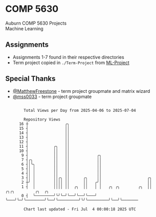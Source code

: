 # COMP 5630
Auburn COMP 5630 Projects  
Machine Learning

## Assignments
- Assignments 1-7 found in their respective directories
- Term project copied in `./Term-Project` from [ML-Project](https://github.com/wumphlett/ML-Project)

## Special Thanks
- [@MatthewFreestone](https://github.com/MatthewFreestone) - term project groupmate and matrix wizard
- [@mss0033](https://github.com/mss0033) - term project groupmate

```

        Total Views per Day from 2025-04-06 to 2025-07-04

        Repository Views
      16 ┼                ╭╮
      15 ┤                ││
      14 ┤                ││
      13 ┤                ││
      12 ┤                ││
      11 ┤           ╭╮   ││
      10 ┤           ││   ││
       9 ┤           ││   ││            ╭╮
       7 ┤╭╮         ││   ││            ││
       6 ┤│╰╮        ││   ││            ││
       5 ┤│ │        ││   ││            ││
       4 ┤│ │        ││   ││            ││
       3 ┤│ │        ││╭╮ ││      ╭╮    ││                    ╭╮
       2 ┼╯ │        ││││ ││      ││   ╭╯│                    ││
       1 ┤  │        ││││ ││  ╭╮  ││   │ │   ╭╮ ╭╮        ╭╮  ││         ╭╮╭╮         ╭╮  ╭╮
       0 ┤  ╰────────╯╰╯╰─╯╰──╯╰──╯╰───╯ ╰───╯╰─╯╰────────╯╰──╯╰─────────╯╰╯╰─────────╯╰──╯╰───────

        Chart last updated - Fri Jul  4 00:00:18 2025 UTC
        
```
